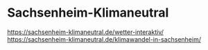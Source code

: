 # Sachsenheim-Klimaneutral

https://sachsenheim-klimaneutral.de/wetter-interaktiv/
https://sachsenheim-klimaneutral.de/klimawandel-in-sachsenheim/
